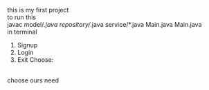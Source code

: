 this is my first project
<br>
 to run this 
 <br>
 javac model/*.java repository/*.java service/*.java Main.java
 Main.java 
 <br>
 in terminal 
 <br>
 1. Signup
2. Login
3. Exit
Choose:
<br>
choose ours need 
